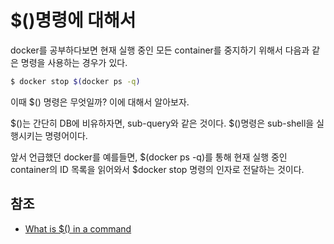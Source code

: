 # $()명령에 대해서 

docker를 공부하다보면 현재 실행 중인 모든 container를 중지하기 위해서 다음과 같은 명령을 사용하는 경우가 있다.

```bash
$ docker stop $(docker ps -q)
```

이때 $() 명령은 무엇일까? 이에 대해서 알아보자.

$()는 간단히 DB에 비유하자면, sub-query와 같은 것이다. $()명령은 sub-shell을 실행시키는 명령어이다. 

앞서 언급했던 docker를 예를들면, $(docker ps -q)를 통해 현재 실행 중인 container의 ID 목록을 읽어와서 $docker stop 명령의 인자로 전달하는 것이다. 

## 참조

* [What is $() in a command](http://unix.stackexchange.com/questions/147420/what-is-in-a-command)


